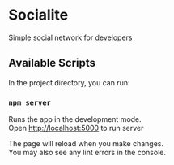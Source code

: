 # Socialite 

Simple social network for developers

## Available Scripts

In the project directory, you can run:

### `npm server`

Runs the app in the development mode.\
Open [http://localhost:5000](http://localhost:5000) to run server

The page will reload when you make changes.\
You may also see any lint errors in the console.
